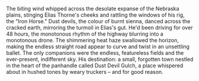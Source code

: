 The biting wind whipped across the desolate expanse of the Nebraska plains, stinging Elias Thorne's cheeks and rattling the windows of his rig, the "Iron Horse."  Dust devils, the colour of burnt sienna, danced across the cracked earth, mirroring the turmoil in Elias's gut.  He'd been driving for over 48 hours, the monotonous rhythm of the highway blurring into a monotonous drone.  The shimmering heat haze swallowed the horizon, making the endless straight road appear to curve and twist in an unsettling ballet.  The only companions were the endless, featureless fields and the ever-present, indifferent sky. His destination: a small, forgotten town nestled in the heart of the panhandle called Dust Devil Gulch, a place whispered about in hushed tones by weary truckers – and for good reason.
